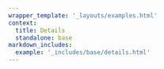 ```yaml
---
wrapper_template: '_layouts/examples.html'
context:
  title: Details
  standalone: base
markdown_includes:
  example: '_includes/base/details.html'
---
```

